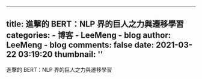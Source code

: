 
---
title: 進擊的 BERT：NLP 界的巨人之力與遷移學習
categories: 
    - 博客
    - LeeMeng - blog
author: LeeMeng - blog
comments: false
date: 2021-03-22 03:19:20
thumbnail: ''
---

<div>   
進擊的 BERT：NLP 界的巨人之力與遷移學習  
</div>
            